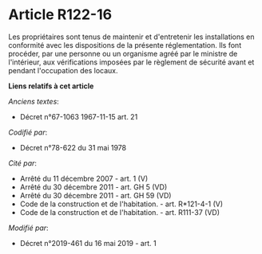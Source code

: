 # Article R122-16

Les propriétaires sont tenus de maintenir et d'entretenir les installations en conformité avec les dispositions de la
présente réglementation. Ils font procéder, par une personne ou un organisme agréé par le ministre de l'intérieur, aux
vérifications imposées par le règlement de sécurité avant et pendant l'occupation des locaux.

**Liens relatifs à cet article**

_Anciens textes_:

  - Décret n°67-1063 1967-11-15 art. 21

_Codifié par_:

  - Décret n°78-622 du 31 mai 1978

_Cité par_:

  - Arrêté du 11 décembre 2007 - art. 1 (V)
  - Arrêté du 30 décembre 2011 - art. GH 5 (VD)
  - Arrêté du 30 décembre 2011 - art. GH 59 (VD)
  - Code de la construction et de l'habitation. - art. R*121-4-1 (V)
  - Code de la construction et de l'habitation. - art. R111-37 (VD)

_Modifié par_:

  - Décret n°2019-461 du 16 mai 2019 - art. 1
